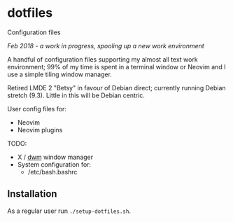 # dotfiles
Configuration files

*Feb 2018 - a work in progress, spooling up a new work environment*

A handful of configuration files supporting my almost all text work environment; 99% of my time is spent in a terminal window or Neovim and I use a simple tiling window manager.

Retired LMDE 2 "Betsy" in favour of Debian direct; currently running Debian stretch (9.3). Little in this will be Debian centric.

User config files for:

* Neovim
* Neovim plugins 

TODO:
* X / [dwm](http://suckless.org/dwm) window manager
* System configuration for:
	* /etc/bash.bashrc

## Installation

As a regular user run `./setup-dotfiles.sh`.




